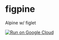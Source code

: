 # figpine
Alpine w/ figlet

[![Run on Google Cloud](https://deploy.cloud.run/button.svg)](https://deploy.cloud.run)
